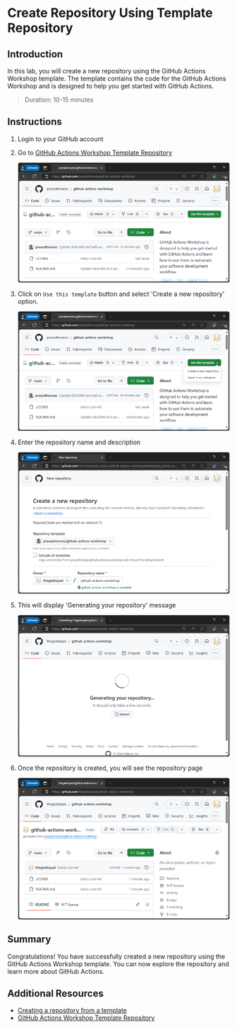 # Create Repository Using Template Repository

## Introduction

In this lab, you will create a new repository using the GitHub Actions Workshop template. The template contains the code for the GitHub Actions Workshop and is designed to help you get started with GitHub Actions.

> Duration: 10-15 minutes

## Instructions

1. Login to your GitHub account

2. Go to [GitHub Actions Workshop Template Repository](https://prasadhonrao/github-actions-workshop/generate)

   ![Navigate to Template Repository](../images/template-repository/1.png)

3. Click on `Use this template` button and select 'Create a new repository' option.

   ![Use This Template](../images/template-repository/2.png)

4. Enter the repository name and description

   ![Enter Repository Name](../images/template-repository/3.png)

5. This will display 'Generating your repository' message

   ![Generating Repository](../images/template-repository/4.png)

6. Once the repository is created, you will see the repository page

   ![Repository Created](../images/template-repository/5.png)

## Summary

Congratulations! You have successfully created a new repository using the GitHub Actions Workshop template. You can now explore the repository and learn more about GitHub Actions.

## Additional Resources

- [Creating a repository from a template](https://docs.github.com/en/github/creating-cloning-and-archiving-repositories/creating-a-repository-from-a-template)
- [GitHub Actions Workshop Template Repository](https://github.com/prasadhonrao/github-actions-workshop)
